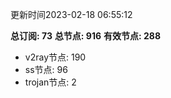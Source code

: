 更新时间2023-02-18 06:55:12

**总订阅: 73**
**总节点: 916**
**有效节点: 288**
- v2ray节点: 190
- ss节点: 96
- trojan节点: 2
